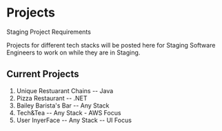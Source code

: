 # Projects
Staging Project Requirements

Projects for different tech stacks will be posted here for Staging Software Engineers to work on while they are in Staging.

Current Projects
----------------

1. Unique Restuarant Chains -- Java
2. Pizza Restaurant -- .NET
3. Bailey Barista's Bar -- Any Stack
4. Tech&Tea -- Any Stack - AWS Focus 
5. User InyerFace -- Any Stack -- UI Focus
